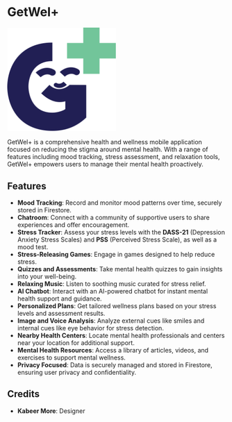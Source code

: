 # GetWel+

<img src="app/src/main/res/drawable/getwel_logo (1).png" alt="GetWel+ Logo" width="250">

GetWel+ is a comprehensive health and wellness mobile application focused on reducing the stigma around mental health. With a range of features including mood tracking, stress assessment, and relaxation tools, GetWel+ empowers users to manage their mental health proactively.

## Features

- **Mood Tracking**: Record and monitor mood patterns over time, securely stored in Firestore.
- **Chatroom**: Connect with a community of supportive users to share experiences and offer encouragement.
- **Stress Tracker**: Assess your stress levels with the **DASS-21** (Depression Anxiety Stress Scales) and **PSS** (Perceived Stress Scale), as well as a mood test.
- **Stress-Releasing Games**: Engage in games designed to help reduce stress.
- **Quizzes and Assessments**: Take mental health quizzes to gain insights into your well-being.
- **Relaxing Music**: Listen to soothing music curated for stress relief.
- **AI Chatbot**: Interact with an AI-powered chatbot for instant mental health support and guidance.
- **Personalized Plans**: Get tailored wellness plans based on your stress levels and assessment results.
- **Image and Voice Analysis**: Analyze external cues like smiles and internal cues like eye behavior for stress detection.
- **Nearby Health Centers**: Locate mental health professionals and centers near your location for additional support.
- **Mental Health Resources**: Access a library of articles, videos, and exercises to support mental wellness.
- **Privacy Focused**: Data is securely managed and stored in Firestore, ensuring user privacy and confidentiality.

## Credits

- **Kabeer More**: Designer
